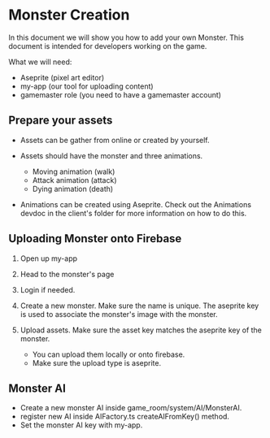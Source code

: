 # Monster Creation

In this document we will show you how to add your own Monster. This document is intended for developers working on the game. 

What we will need: 
- Aseprite (pixel art editor)
- my-app (our tool for uploading content)
- gamemaster role (you need to have a gamemaster account)

## Prepare your assets

- Assets can be gather from online or created by yourself.
- Assets should have the monster and three animations.
    - Moving animation (walk)
    - Attack animation (attack)
    - Dying animation (death)

- Animations can be created using Aseprite. Check out the Animations devdoc in the client's folder for more information on how to do this.

## Uploading Monster onto Firebase

1. Open up my-app
2. Head to the monster's page
3. Login if needed.
4. Create a new monster. Make sure the name is unique. The aseprite key is used to associate the monster's image with the monster.

5. Upload assets. Make sure the asset key matches the aseprite key of the monster.
    - You can upload them locally or onto firebase.
    - Make sure the upload type is aseprite.



## Monster AI

- Create a new monster AI inside game_room/system/AI/MonsterAI.
- register new AI inside AIFactory.ts createAIFromKey() method.
- Set the monster AI key with my-app.


